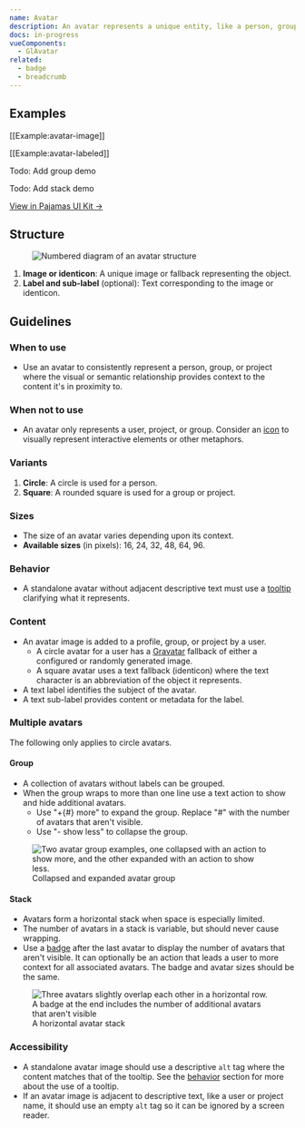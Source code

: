 ```yaml
---
name: Avatar
description: An avatar represents a unique entity, like a person, group, or project.
docs: in-progress
vueComponents:
  - GlAvatar
related:
  - badge
  - breadcrumb
---
```


## Examples

[[Example:avatar-image]]

[[Example:avatar-labeled]]

Todo: Add group demo

Todo: Add stack demo

[View in Pajamas UI Kit →](https://www.figma.com/file/qEddyqCrI7kPSBjGmwkZzQ/Component-library?node-id=425%3A2)

## Structure

<figure class="figure" role="figure" aria-label="Avatar structure">
  <img class="figure-img" src="/img/avatar-structure.svg" alt="Numbered diagram of an avatar structure" role="img" />
</figure>

1. **Image or identicon**: A unique image or fallback representing the object. 
1. **Label and sub-label** (optional): Text corresponding to the image or identicon.

## Guidelines

### When to use

- Use an avatar to consistently represent a person, group, or project where the visual or semantic relationship provides context to the content it's in proximity to.

### When not to use

- An avatar only represents a user, project, or group. Consider an [icon](/product-foundations/iconography) to visually represent interactive elements or other metaphors.

### Variants

1. **Circle**: A circle is used for a person.
1. **Square**: A rounded square is used for a group or project.

### Sizes

- The size of an avatar varies depending upon its context.
- **Available sizes** (in pixels): 16, 24, 32, 48, 64, 96.

### Behavior

- A standalone avatar without adjacent descriptive text must use a [tooltip](/components/tooltip) clarifying what it represents.

### Content

- An avatar image is added to a profile, group, or project by a user.
  - A circle avatar for a user has a [Gravatar](https://gravatar.com) fallback of either a configured or randomly generated image.
  - A square avatar uses a text fallback (identicon) where the text character is an abbreviation of the object it represents.
- A text label identifies the subject of the avatar.
- A text sub-label provides content or metadata for the label.

### Multiple avatars

The following only applies to circle avatars.

#### Group

- A collection of avatars without labels can be grouped.
- When the group wraps to more than one line use a text action to show and hide additional avatars.
  - Use "+{#} more" to expand the group. Replace "#" with the number of avatars that aren't visible.
  - Use "- show less" to collapse the group.

<figure class="figure" role="figure" aria-label="Collapsed and expanded avatar group">
  <img class="figure-img" src="/img/avatar-group.svg" alt="Two avatar group examples, one collapsed with an action to show more, and the other expanded with an action to show less." role="img" />
  <figcaption class="figure-caption">Collapsed and expanded avatar group</figcaption>
</figure>

#### Stack

- Avatars form a horizontal stack when space is especially limited.
- The number of avatars in a stack is variable, but should never cause wrapping.
- Use a [badge](/components/badge) after the last avatar to display the number of avatars that aren't visible. It can optionally be an action that leads a user to more context for all associated avatars. The badge and avatar sizes should be the same.

<figure class="figure" role="figure" aria-label="A horizontal avatar stack">
  <img class="figure-img" src="/img/avatar-stack.svg" alt="Three avatars slightly overlap each other in a horizontal row. A badge at the end includes the number of additional avatars that aren't visible" role="img" />
  <figcaption class="figure-caption">A horizontal avatar stack</figcaption>
</figure>

### Accessibility

- A standalone avatar image should use a descriptive `alt` tag where the content matches that of the tooltip. See the [behavior](#behavior) section for more about the use of a tooltip.
- If an avatar image is adjacent to descriptive text, like a user or project name, it should use an empty `alt` tag so it can be ignored by a screen reader.
